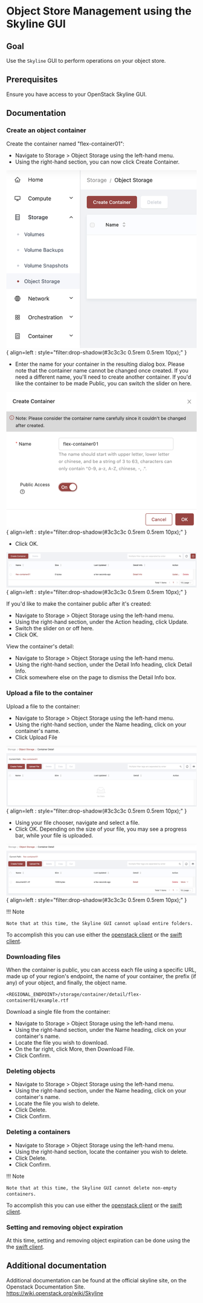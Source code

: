 # Object Store Management using the Skyline GUI

## Goal

Use the `Skyline` GUI to perform operations on your object store.

## Prerequisites

Ensure you have access to your OpenStack Skyline GUI.

## Documentation

### Create an object container

Create the container named "flex-container01":

- Navigate to Storage > Object Storage using the left-hand menu.
- Using the right-hand section, you can now click Create Container.

![Skyline GUI NAV](assets/images/storage-object-store-skyline-gui-01-navigate.png){ align=left : style="filter:drop-shadow(#3c3c3c 0.5rem 0.5rem 10px);" }

- Enter the name for your container in the resulting dialog box. Please note that the container name cannot be changed once created. If you need a different name, you'll need to create another container. If you'd like the container to be made Public, you can switch the slider on here.

![Skyline GUI NAV](assets/images/storage-object-store-skyline-gui-02-create-dialog.png){ align=left : style="filter:drop-shadow(#3c3c3c 0.5rem 0.5rem 10px);" }

- Click OK.

![Skyline GUI NAV](assets/images/storage-object-store-skyline-gui-03-container-list.png){ align=left : style="filter:drop-shadow(#3c3c3c 0.5rem 0.5rem 10px);" }

If you'd like to make the container public after it's created:

- Navigate to Storage > Object Storage using the left-hand menu.
- Using the right-hand section, under the Action heading, click Update.
- Switch the slider on or off here.
- Click OK.

View the container's detail:

- Navigate to Storage > Object Storage using the left-hand menu.
- Using the right-hand section, under the Detail Info heading, click Detail Info.
- Click somewhere else on the page to dismiss the Detail Info box.

### Upload a file to the container

Upload a file to the container:

- Navigate to Storage > Object Storage using the left-hand menu.
- Using the right-hand section, under the Name heading, click on your container's name.
- Click Upload File

![Skyline GUI NAV](assets/images/storage-object-store-skyline-gui-04-in-container.png){ align=left : style="filter:drop-shadow(#3c3c3c 0.5rem 0.5rem 10px);" }

- Using your file chooser, navigate and select a file.
- Click OK. Depending on the size of your file, you may see a progress bar, while your file is uploaded.

![Skyline GUI NAV](assets/images/storage-object-store-skyline-gui-05-file-list.png){ align=left : style="filter:drop-shadow(#3c3c3c 0.5rem 0.5rem 10px);" }

!!! Note

    Note that at this time, the Skyline GUI cannot upload entire folders.

To accomplish this you can use either the [openstack client](storage-object-store-openstack-cli.md) or the [swift client](storage-object-store-swift-cli.md).

### Downloading files
When the container is public, you can access each file using a specific URL, made up of your region's endpoint, the name of your container, the prefix (if any) of your object, and finally, the object name.
``` shell
<REGIONAL_ENDPOINT>/storage/container/detail/flex-container01/example.rtf
```

Download a single file from the container:

- Navigate to Storage > Object Storage using the left-hand menu.
- Using the right-hand section, under the Name heading, click on your container's name.
- Locate the file you wish to download.
- On the far right, click More, then Download File.
- Click Confirm.

### Deleting objects

- Navigate to Storage > Object Storage using the left-hand menu.
- Using the right-hand section, under the Name heading, click on your container's name.
- Locate the file you wish to delete.
- Click Delete.
- Click Confirm.

### Deleting a containers

- Navigate to Storage > Object Storage using the left-hand menu.
- Using the right-hand section, locate the container you wish to delete.
- Click Delete.
- Click Confirm.

!!! Note

    Note that at this time, the Skyline GUI cannot delete non-empty containers.

To accomplish this you can use either the [openstack client](storage-object-store-openstack-cli.md) or the [swift client](storage-object-store-swift-cli.md).

### Setting and removing object expiration
At this time, setting and removing object expiration can be done using the the [swift client](storage-object-store-swift-cli.md).

## Additional documentation

Additional documentation can be found at the official skyline site, on the Openstack Documentation Site.\
https://wiki.openstack.org/wiki/Skyline
